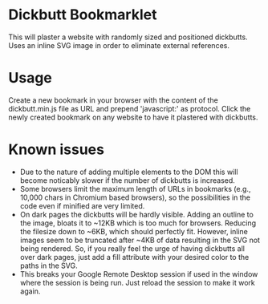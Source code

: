 # Dickbutt Bookmarklet
This will plaster a website with randomly sized and positioned dickbutts. Uses an inline SVG image in order to eliminate external references.

# Usage
Create a new bookmark in your browser with the content of the dickbutt.min.js file as URL and prepend 'javascript:' as protocol. Click the newly created bookmark on any website to have it plastered with dickbutts.

# Known issues
* Due to the nature of adding multiple elements to the DOM this will become noticably slower if the number of dickbutts is increased.
* Some browsers limit the maximum length of URLs in bookmarks (e.g., 10,000 chars in Chromium based browsers), so the possibilities in the code even if minified are very limited.
* On dark pages the dickbutts will be hardly visible. Adding an outline to the image, bloats it to \~12KB which is too much for browsers. Reducing the filesize down to \~6KB, which should perfectly fit. However, inline images seem to be truncated after \~4KB of data resulting in the SVG not being rendered. So, if you really feel the urge of having dickbutts all over dark pages, just add a fill attribute with your desired color to the paths in the SVG.
* This breaks your Google Remote Desktop session if used in the window where the session is being run. Just reload the session to make it work again.